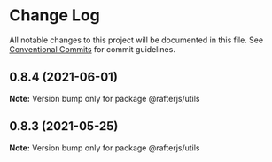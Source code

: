 # Change Log

All notable changes to this project will be documented in this file.
See [Conventional Commits](https://conventionalcommits.org) for commit guidelines.

## 0.8.4 (2021-06-01)

**Note:** Version bump only for package @rafterjs/utils





## 0.8.3 (2021-05-25)

**Note:** Version bump only for package @rafterjs/utils
